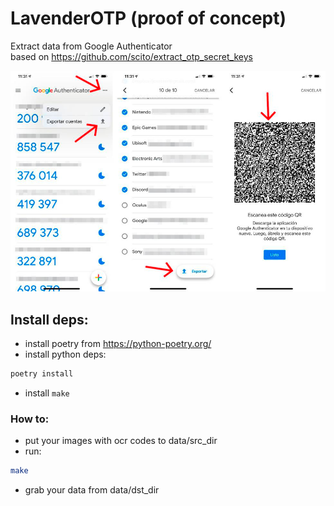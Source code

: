 # LavenderOTP (proof of concept)
Extract data from Google Authenticator       
based on https://github.com/scito/extract_otp_secret_keys

![Example Export!](./docs/example_export.jpeg "Example export")

## Install deps:
- install poetry from https://python-poetry.org/
- install python deps:
```bash
poetry install
```
- install `make`
### How to:
- put your images with ocr codes to data/src_dir
- run:
```bash
make 
```
- grab your data from data/dst_dir